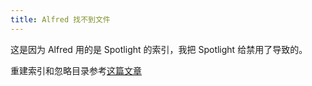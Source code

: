```yaml
---
title: Alfred 找不到文件
---
```



这是因为 Alfred 用的是 Spotlight 的索引，我把 Spotlight 给禁用了导致的。

重建索引和忽略目录参考[这篇文章](https://sspai.com/post/33089)
